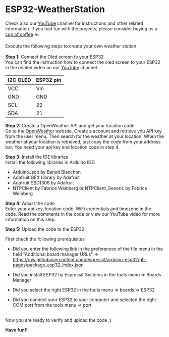 # ESP32-WeatherStation

Check also our [YouTube](https://www.youtube.com/@bloxylabs "YouTube") channel for instructions and other related information.
If you had fun with the projects, please consider buying us a [cup of coffee](https://www.buymeacoffee.com/bloxylabs "cupofcoffee") ☕.

Execute the following steps to create your own weather station.
<br>
<br>
**Step 1:** Connect the Oled screen to your ESP32 <br>
You can find the instruction how to connect the oled screen to your ESP32 in the related video on our [YouTube](https://youtu.be/cilyIH6OYY8 "YouTube") channel.  
<table>
<thead>
  <tr>
    <th>I2C OLED</th>
    <th>ESP32 pin</th>
  </tr>
</thead>
<tbody>
  <tr>
    <td>VCC</td>
    <td>Vin</td>
  </tr>
  <tr>
    <td>GND</td>
    <td>GND</td>
  </tr>
  <tr>
    <td>SCL</td>
    <td>22</td>
  </tr>
  <tr>
    <td>SDA</td>
    <td>21</td>
  </tr>
</tbody>
</table>


**Step 2:** Create a OpenWeather API and get your location code <br>
Go to the [OpenWeather](https://openweathermap.org "OpenWeather") website. Create a acoount and retrieve you API key from the user menu. Then search for the weather at your location. When the weather at your location is retrieved, just copy the code from your address bar. You need your api key and location code in step 4.

**Step 3:** Install the IDE libraries <br>
Install the following libraries in Arduino IDE:

- ArduinoJson by Benoit Blanchon
- Adafruit GFX Library by Adafruit
- Adafruit SSD1306 by Adafruit
- NTPClient by Fabrice Weinberg or NTPClient_Generic by Fabrice Weinberg

**Step 4:** Adjust the code <br>
Enter your api key, location code, WiFi credentials and timezone in the code. Read the comments in the code or view our YouTube video for more information on this step.

**Step 5:** Upload the code to the ESP32

First check the following prerequisites

- Did you enter the following link in the preferences of the file menu in the field "Additional board manager URLs" => <br>
https://raw.githubusercontent.com/espressif/arduino-esp32/gh-pages/package_esp32_index.json

- Did you install ESP32 by Espressif Systems in the tools menu => Boards Manager

- Did you select the right ESP32 in the tools menu => boards => ESP32

- Did you connect your ESP32 to your computer and selected the right COM port from the tools menu => port
<br>
Now you are ready to verify and upload the code ;)


**Have fun!!**
